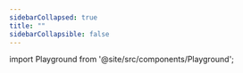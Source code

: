 ```yaml
---
sidebarCollapsed: true
title: ""
sidebarCollapsible: false
---
```


import Playground from '@site/src/components/Playground';

<Playground/>